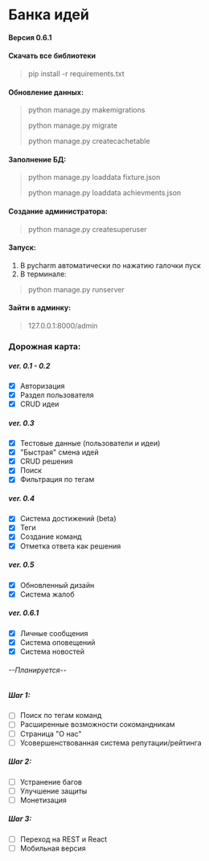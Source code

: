 # Банка идей
#### Версия 0.6.1

#### Скачать все библиотеки
> pip install -r requirements.txt

#### Обновление данных: 
> python manage.py makemigrations
> 
> python manage.py migrate 
> 
> python manage.py createcachetable

#### Заполнение БД:
> python manage.py loaddata fixture.json
> 
> python manage.py loaddata achievments.json

#### Создание администратора:
> python manage.py createsuperuser

#### **Запуск:**
1. В pycharm автоматически по нажатию галочки пуск
2. В терминале:
> python manage.py runserver

#### Зайти в админку: 
> 127.0.0.1:8000/admin

### Дорожная карта:
##### ver. 0.1 - 0.2
- [x] Авторизация
- [x] Раздел пользователя
- [x] CRUD идеи

##### ver. 0.3
- [x] Тестовые данные (пользователи и идеи)
- [x] "Быстрая" смена идей
- [x] CRUD решения
- [x] Поиск
- [x] Фильтрация по тегам

##### ver. 0.4
- [x] Система достижений (beta)
- [x] Теги
- [x] Создание команд 
- [x] Отметка ответа как решения

##### ver. 0.5
- [x] Обновленный дизайн
- [x] Система жалоб

##### ver. 0.6.1
- [x] Личные сообщения
- [x] Система оповещений
- [x] Система новостей

###### --Планируется--
##### Шаг 1:
- [ ] Поиск по тегам команд
- [ ] Расширенные возможности сокомандникам
- [ ] Страница "О нас"
- [ ] Усовершенствованная система репутации/рейтинга 
##### Шаг 2:
- [ ] Устранение багов
- [ ] Улучшение защиты
- [ ] Монетизация
##### Шаг 3:
- [ ] Переход на REST и React
- [ ] Мобильная версия